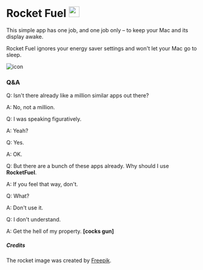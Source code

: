 # Rocket Fuel <img src="https://raw.githubusercontent.com/Saturn-Five/RocketFuel/master/RocketFuel/Assets.xcassets/rocketIdle.imageset/rocket.png" width="28">

This simple app has one job, and one job only – to keep your Mac and its display awake.

Rocket Fuel ignores your energy saver settings and won't let your Mac go to sleep.

![icon](https://raw.githubusercontent.com/Saturn-Five/RocketFuel/master/RocketFuel/Assets.xcassets/AppIcon.appiconset/256.png)

### Q&A
Q: Isn't there already like a million similar apps out there?

A: No, not a million.

Q: I was speaking figuratively.

A: Yeah?

Q: Yes.

A: OK.

Q: But there are a bunch of these apps already. Why should I use **RocketFuel**.

A: If you feel that way, don't.

Q: What?

A: Don't use it.

Q: I don't understand.

A: Get the hell of my property. **[cocks gun]**

##### Credits
The rocket image was created by [Freepik](http://www.freepik.com/).
